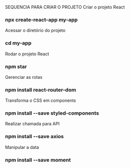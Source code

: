 SEQUENCIA PARA CRIAR O PROJETO
Criar o projeto React 
### npx create-react-app my-app

Acessar o diretório do projeto 
### cd my-app

Rodar o projeto React
### npm star 

Gerenciar as rotas
### npm install react-router-dom 

Transforma o CSS em components 
### npm install --save styled-components 

Realizar chamada para API
### npm install --save axios

Manipular a data
### npm install --save moment 